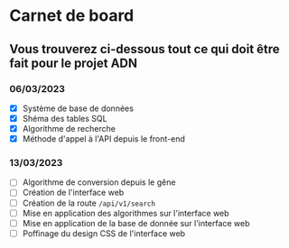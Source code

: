 # Carnet de board
## Vous trouverez ci-dessous tout ce qui doit être fait pour le projet ADN

### 06/03/2023
- [x] Système de base de données
- [x] Shéma des tables SQL
- [x] Algorithme de recherche
- [x] Méthode d'appel à l'API depuis le front-end

### 13/03/2023
- [ ] Algorithme de conversion depuis le gêne
- [ ] Création de l'interface web
- [ ] Création de la route `/api/v1/search`
- [ ] Mise en application des algorithmes sur l'interface web
- [ ] Mise en application de la base de donnée sur l'interface web 
- [ ] Poffinage du design CSS de l'interface web 